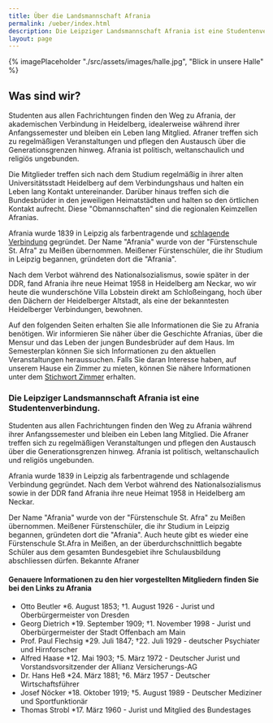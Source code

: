 ```yaml
---
title: Über die Landsmannschaft Afrania
permalink: /ueber/index.html
description: Die Leipziger Landsmannschaft Afrania ist eine Studentenverbindung.
layout: page
---
```


{% imagePlaceholder "./src/assets/images/halle.jpg", "Blick in unsere Halle" %}

## Was sind wir?

Studenten aus allen Fachrichtungen finden den Weg zu Afrania, der akademischen Verbindung in Heidelberg, idealerweise während ihrer Anfangssemester und bleiben ein Leben lang Mitglied. Afraner treffen sich zu regelmäßigen Veranstaltungen und pflegen den Austausch über die Generationsgrenzen hinweg. Afrania ist politisch, weltanschaulich und religiös ungebunden.

Die Mitglieder treffen sich nach dem Studium regelmäßig in ihrer alten Universitätsstadt Heidelberg auf dem Verbindungshaus und halten ein Leben lang Kontakt untereinander. Darüber hinaus treffen sich die Bundesbrüder in den jeweiligen Heimatstädten und halten so den örtlichen Kontakt aufrecht. Diese "Obmannschaften" sind die regionalen Keimzellen Afranias.

Afrania wurde 1839 in Leipzig als farbentragende und [schlagende Verbindung](/mensur/) gegründet. Der Name "Afrania" wurde von der "Fürstenschule St. Afra" zu Meißen übernommen. Meißener Fürstenschüler, die ihr Studium in Leipzig begannen, gründeten dort die "Afrania".

Nach dem Verbot während des Nationalsozialismus, sowie später in der DDR, fand Afrania ihre neue Heimat 1958 in Heidelberg am Neckar, wo wir heute die wunderschöne Villa Lobstein direkt am Schloßeingang, hoch über den Dächern der Heidelberger Altstadt, als eine der bekanntesten Heidelberger Verbindungen, bewohnen.

Auf den folgenden Seiten erhalten Sie alle Informationen die Sie zu Afrania benötigen. Wir informieren Sie näher über die Geschichte Afranias, über die Mensur und das Leben der jungen Bundesbrüder auf dem Haus. Im Semesterplan können Sie sich Informationen zu den aktuellen Veranstaltungen heraussuchen. Falls Sie daran Interesse haben, auf unserem Hause ein Zimmer zu mieten, können Sie nähere Informationen unter dem [Stichwort Zimmer](/zimmer/) erhalten.

### Die Leipziger Landsmannschaft Afrania ist eine Studentenverbindung.

Studenten aus allen Fachrichtungen finden den Weg zu Afrania während ihrer Anfangssemester und bleiben ein Leben lang Mitglied. Die Afraner treffen sich zu regelmäßigen Veranstaltungen und pflegen den Austausch über die Generationsgrenzen hinweg. Afrania ist politisch, weltanschaulich und religiös ungebunden.

Afrania wurde 1839 in Leipzig als farbentragende und schlagende Verbindung gegründet. Nach dem Verbot während des Nationalsozialismus sowie in der DDR fand Afrania ihre neue Heimat 1958 in Heidelberg am Neckar.

Der Name "Afrania" wurde von der "Fürstenschule St. Afra" zu Meißen übernommen. Meißener Fürstenschüler, die ihr Studium in Leipzig begannen, gründeten dort die "Afrania". Auch heute gibt es wieder eine Fürstenschule St.Afra in Meißen, an der überdurchschnittlich begabte Schüler aus dem gesamten Bundesgebiet ihre Schulausbildung abschliessen dürfen.
Bekannte Afraner

#### Genauere Informationen zu den hier vorgestellten Mitgliedern finden Sie bei den Links zu Afrania

- Otto Beutler \*6. August 1853; †1. August 1926 - Jurist und Oberbürgermeister von Dresden
- Georg Dietrich \*19. September 1909; †1. November 1998 - Jurist und Oberbürgermeister der Stadt Offenbach am Main
- Prof. Paul Flechsig \*29. Juli 1847; †22. Juli 1929 - deutscher Psychiater und Hirnforscher
- Alfred Haase \*12. Mai 1903; †5. März 1972 - Deutscher Jurist und Vorstandsvorsitzender der Allianz Versicherungs-AG
- Dr. Hans Heß \*24. März 1881; †6. März 1957 - Deutscher Wirtschaftsführer
- Josef Nöcker \*18. Oktober 1919; †5. August 1989 - Deutscher Mediziner und Sportfunktionär
- Thomas Strobl \*17. März 1960 - Jurist und Mitglied des Bundestages
